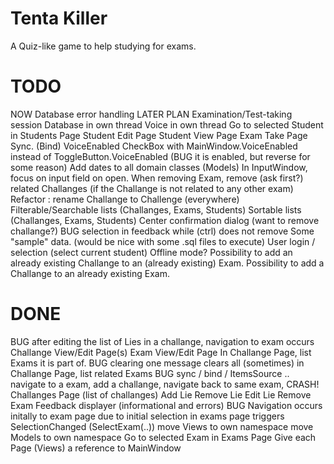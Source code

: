 ﻿# Tenta Killer
A Quiz-like game to help studying for exams.

# TODO
NOW
  Database error handling
LATER
PLAN
  Examination/Test-taking session
  Database in own thread
  Voice in own thread
  Go to selected Student in Students Page
  Student Edit Page
  Student View Page
  Exam Take Page
  Sync. (Bind) VoiceEnabled CheckBox with MainWindow.VoiceEnabled instead of ToggleButton.VoiceEnabled (BUG it is enabled, but reverse for some reason)
  Add dates to all domain classes (Models)
  In InputWindow, focus on input field on open.
  When removing Exam, remove (ask first?) related Challanges (if the Challange is not related to any other exam)
  Refactor : rename Challange to Challenge (everywhere)
  Filterable/Searchable lists (Challanges, Exams, Students)
  Sortable lists (Challanges, Exams, Students)
  Center confirmation dialog (want to remove challange?)
  BUG selection in feedback while (ctrl) does not remove
  Some "sample" data. (would be nice with some .sql files to execute)
  User login / selection (select current student)
  Offline mode?
  Possibility to add an already existing Challange to an (already existing) Exam.
  Possibility to add a Challange to an already existing Exam.

# DONE
BUG after editing the list of Lies in a challange, navigation to exam occurs
Challange View/Edit Page(s)
Exam View/Edit Page
In Challange Page, list Exams it is part of.
BUG clearing one message clears all (sometimes)
in Challange Page, list related Exams
BUG sync / bind / ItemsSource ..
  navigate to a exam, add a challange, navigate back to same exam, CRASH!
Challanges Page (list of challanges)
Add Lie
Remove Lie
Edit Lie
Remove Exam
Feedback displayer (informational and errors)
BUG Navigation occurs initally to exam page due to initial selection in exams page triggers SelectionChanged (SelectExam(..))
move Views to own namespace
move Models to own namespace
Go to selected Exam in Exams Page
Give each Page (Views) a reference to MainWindow